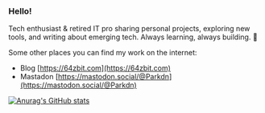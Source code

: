 ### Hello!

Tech enthusiast & retired IT pro sharing personal projects, exploring new tools, and writing about emerging tech. Always learning, always building. 🚀


Some other places you can find my work on the internet:

* Blog [https://64zbit.com](https://64zbit.com)
* Mastadon [https://mastodon.social/@Parkdn](https://mastodon.social/@Parkdn)


[![Anurag's GitHub stats](https://github-readme-stats.vercel.app/api?username=dougpark&show_icons=true&theme=dark)](https://github.com/anuraghazra/github-readme-stats)

<!--
**dougpark/dougpark** is a ✨ _special_ ✨ repository because its `README.md` (this file) appears on your GitHub profile.

Here are some ideas to get you started:

- 🔭 I’m currently working on ...
- 🌱 I’m currently learning ...
- 👯 I’m looking to collaborate on ...
- 🤔 I’m looking for help with ...
- 💬 Ask me about ...
- 📫 How to reach me: ...
- 😄 Pronouns: ...
- ⚡ Fun fact: ...
-->
